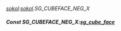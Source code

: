_[sokol](../../modules/sokol/sokol-module.md):[sokol](../../modules/sokol/sokol-module.md).SG\_CUBEFACE\_NEG\_X_
##### Const SG\_CUBEFACE\_NEG\_X:[sg_cube_face](../../modules/sokol/sokol-sg_cube_face.md)
